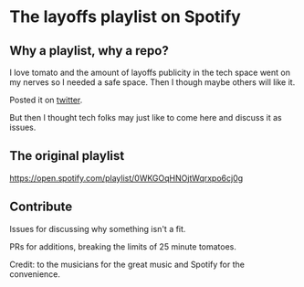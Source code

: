 # The layoffs playlist on Spotify

## Why a playlist, why a repo? 

I love tomato and the amount of layoffs publicity in the tech space went on my nerves so I needed a safe space. Then I though maybe others will like it. 

Posted it on [twitter](https://twitter.com/sugardayfox/status/1594696227601502208). 

But then I thought tech folks may just like to come here and discuss it as issues. 

## The original playlist

https://open.spotify.com/playlist/0WKGOqHNOjtWqrxpo6cj0g

## Contribute

Issues for discussing why something isn't a fit.

PRs for additions, breaking the limits of 25 minute tomatoes. 

Credit: to the musicians for the great music and Spotify for the convenience. 
